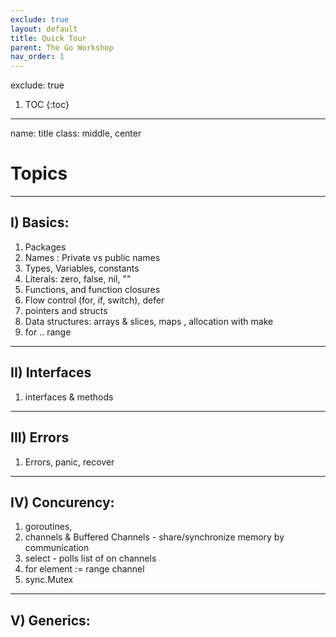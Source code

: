 ```yaml
---
exclude: true
layout: default
title: Quick Tour
parent: The Go Workshop
nav_order: 1
---
```


exclude: true
1. TOC
{:toc}

---

name: title
class: middle, center
# Topics

---
## I) Basics: 
  1. Packages
  2. Names : Private vs public names
  3. Types, Variables, constants
  4. Literals: zero, false, nil, ""
  5. Functions, and function closures
  6. Flow control (for, if, switch), defer
  8. pointers and structs
  9. Data structures: arrays & slices, maps , allocation with make 
  10. for .. range

---
## II) Interfaces
  1. interfaces & methods

---
## III) Errors
  1. Errors, panic, recover

---
## IV) Concurency: 
  1. goroutines, 
  2. channels & Buffered Channels - share/synchronize memory by communication
  4. select - polls list of on channels
  5. for element := range channel
  6. sync.Mutex

---
## V) Generics: 


